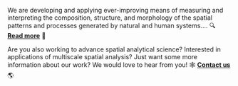 We are developing and applying ever-improving means of measuring and interpreting the composition, structure, and morphology of the spatial patterns and processes  generated by natural and human systems.... :mag: [**Read more**](https://geosmash.net/) :memo:

Are you also working to advance spatial analytical science? Interested in applications of multiscale spatial analysis? Just want some more information about our work? We would love to hear from you!  🕸️ [**Contact us**](https://geosmash.net/contact) 🌎
